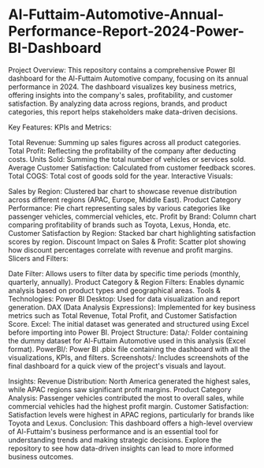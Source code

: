 # Al-Futtaim-Automotive-Annual-Performance-Report-2024-Power-BI-Dashboard
Project Overview:
This repository contains a comprehensive Power BI dashboard for the Al-Futtaim Automotive company, focusing on its annual performance in 2024. The dashboard visualizes key business metrics, offering insights into the company's sales, profitability, and customer satisfaction. By analyzing data across regions, brands, and product categories, this report helps stakeholders make data-driven decisions.

Key Features:
KPIs and Metrics:

Total Revenue: Summing up sales figures across all product categories.
Total Profit: Reflecting the profitability of the company after deducting costs.
Units Sold: Summing the total number of vehicles or services sold.
Average Customer Satisfaction: Calculated from customer feedback scores.
Total COGS: Total cost of goods sold for the year.
Interactive Visuals:

Sales by Region: Clustered bar chart to showcase revenue distribution across different regions (APAC, Europe, Middle East).
Product Category Performance: Pie chart representing sales by various categories like passenger vehicles, commercial vehicles, etc.
Profit by Brand: Column chart comparing profitability of brands such as Toyota, Lexus, Honda, etc.
Customer Satisfaction by Region: Stacked bar chart highlighting satisfaction scores by region.
Discount Impact on Sales & Profit: Scatter plot showing how discount percentages correlate with revenue and profit margins.
Slicers and Filters:

Date Filter: Allows users to filter data by specific time periods (monthly, quarterly, annually).
Product Category & Region Filters: Enables dynamic analysis based on product types and geographical areas.
Tools & Technologies:
Power BI Desktop: Used for data visualization and report generation.
DAX (Data Analysis Expressions): Implemented for key business metrics such as Total Revenue, Total Profit, and Customer Satisfaction Score.
Excel: The initial dataset was generated and structured using Excel before importing into Power BI.
Project Structure:
Data/: Folder containing the dummy dataset for Al-Futtaim Automotive used in this analysis (Excel format).
PowerBI/: Power BI .pbix file containing the dashboard with all the visualizations, KPIs, and filters.
Screenshots/: Includes screenshots of the final dashboard for a quick view of the project's visuals and layout.

Insights:
Revenue Distribution: North America generated the highest sales, while APAC regions saw significant profit margins.
Product Category Analysis: Passenger vehicles contributed the most to overall sales, while commercial vehicles had the highest profit margin.
Customer Satisfaction: Satisfaction levels were highest in APAC regions, particularly for brands like Toyota and Lexus.
Conclusion:
This dashboard offers a high-level overview of Al-Futtaim's business performance and is an essential tool for understanding trends and making strategic decisions. Explore the repository to see how data-driven insights can lead to more informed business outcomes.
